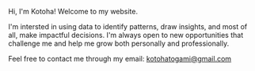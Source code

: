 Hi, I'm Kotoha! Welcome to my website.

I'm intersted in using data to identify patterns, draw insights, and most of all, make impactful decisions. I'm always open to new opportunities that challenge me and help me grow both personally and professionally.

Feel free to contact me through my email: kotohatogami@gmail.com
